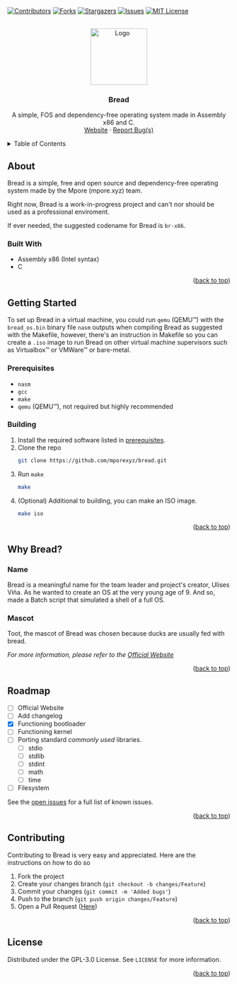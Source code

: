 <div id="top"></div>

[![Contributors][contributors-shield]][contributors-url] [![Forks][forks-shield]][forks-url] [![Stargazers][stars-shield]][stars-url] [![Issues][issues-shield]][issues-url] [![MIT License][license-shield]][license-url]

<br />

<div align="center">
  <a href="https://github.com/mporexyz/bread">
    <img src="https://i.imgur.com/qCGPXol.png" alt="Logo" width="128">
  </a>

  <h3 align="center">Bread</h3>

  <p align="center">
    A simple, FOS and dependency-free operating system made in Assembly x86 and C.
    <br />
    <a href="https://mpore.xyz/bread/">Website</a>
    ·
    <a href="https://github.com/mporexyz/bread/issues">Report Bug(s)</a>
  </p>

</div>

<details>
  <summary>Table of Contents</summary>
  <ol>
    <li>
      <a href="#about">About</a>
      <ul>
        <li><a href="#built-with">Built With</a></li>
      </ul>
    </li>
    <li>
      <a href="#getting-started">Getting Started</a>
      <ul>
        <li><a href="#prerequisites">Prerequisites</a></li>
        <li><a href="#building">Building</a></li>
      </ul>
    </li>
    <li><a href="#why">Why Bread?</a></li>
      <ul>
        <li><a href="#name">Name</a></li>
        <li><a href="#mascot">Mascot</a></li>
      </ul>
    <li><a href="#roadmap">Roadmap</a></li>
    <li><a href="#contributing">Contributing</a></li>
    <li><a href="#license">License</a></li>
  </ol>
</details>



## About

Bread is a simple, free and open source and dependency-free operating system made by the Mpore (mpore.xyz) team.

Right now, Bread is a work-in-progress project and can't nor should be used as a professional enviroment.

If ever needed, the suggested codename for Bread is `br-x86`.

### Built With

* Assembly x86 (Intel syntax)
* C

<p align="right">(<a href="#top">back to top</a>)</p>

## Getting Started

To set up Bread in a virtual machine, you could run `qemu` (QEMU™) with the `bread_os.bin` binary file `nasm` outputs when compiling Bread as suggested with the Makefile, however, there's an instruction in Makefile so you can create a `.iso` image to run Bread on other virtual machine supervisors such as Virtualbox™ or VMWare™ or bare-metal.

### Prerequisites

* `nasm`
* `gcc`
* `make`
* `qemu` (QEMU™), not required but highly recommended

### Building

1. Install the required software listed in <a href="#prerequisites">prerequisites</a>.
2. Clone the repo
   ```sh
   git clone https://github.com/mporexyz/bread.git
   ```
3. Run `make`
   ```sh
   make
   ```
4. (Optional) Additional to building, you can make an ISO image.
   ```sh
   make iso
   ```

<p align="right">(<a href="#top">back to top</a>)</p>



## Why Bread?

### Name

Bread is a meaningful name for the team leader and project's creator, Ulises Viña. As he wanted to create an OS at the very young age of 9. And so, made a Batch script that simulated a shell of a full OS.

### Mascot

Toot, the mascot of Bread was chosen because ducks are usually fed with bread.

_For more information, please refer to the [Official Website](https://mpore.xyz/bread)_

<p align="right">(<a href="#top">back to top</a>)</p>

## Roadmap

- [ ] Official Website
- [ ] Add changelog
- [x] Functioning bootloader
- [ ] Functioning kernel
- [ ] Porting standard *commonly used* libraries.
    - [ ] stdio
    - [ ] stdlib
    - [ ] stdint
    - [ ] math
    - [ ] time
- [ ] Filesystem

See the [open issues](https://github.com/mporexyz/bread/issues) for a full list of known issues.

<p align="right">(<a href="#top">back to top</a>)</p>



## Contributing

Contributing to Bread is very easy and appreciated. Here are the instructions on how to do so

1. Fork the project
2. Create your changes branch (`git checkout -b changes/Feature`)
3. Commit your changes (`git commit -m 'Added bugs'`)
4. Push to the branch (`git push origin changes/Feature`)
5. Open a Pull Request (<a href="https://github.com/mporexyz/bread/pulls">Here</a>)

<p align="right">(<a href="#top">back to top</a>)</p>

## License

Distributed under the GPL-3.0 License. See `LICENSE` for more information.

<p align="right">(<a href="#top">back to top</a>)</p>

[contributors-shield]: https://img.shields.io/github/contributors/mporexyz/bread?style=for-the-badge
[contributors-url]: https://github.com/mporexyz/bread/graphs/contributors
[forks-shield]: https://img.shields.io/github/forks/mporexyz/bread?style=for-the-badge
[forks-url]: https://github.com/mporexyz/bread/network/members
[stars-shield]: https://img.shields.io/github/stars/mporexyz/bread?style=for-the-badge
[stars-url]: https://github.com/mporexyz/bread/stargazers
[issues-shield]: https://img.shields.io/github/issues/mporexyz/bread?style=for-the-badge
[issues-url]: https://github.com/mporexyz/bread/issues
[license-shield]: https://img.shields.io/github/license/mporexyz/bread?style=for-the-badge
[license-url]: https://github.com/mporexyz/bread/blob/master/LICENSE
